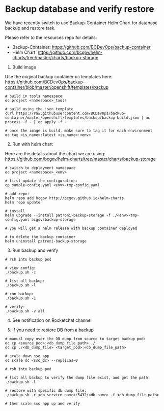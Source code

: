 # Backup database and verify restore

We have recently switch to use Backup-Container Helm Chart for database backup and restore task.

Please refer to the resources repo for details:
- Backup-Container: https://github.com/BCDevOps/backup-container
- Helm Chart: https://github.com/bcgov/helm-charts/tree/master/charts/backup-storage

1. Build image

Use the original backup container oc templates here: https://github.com/BCDevOps/backup-container/blob/master/openshift/templates/backup

```shell
# build in tools namespace
oc project <namespace>_tools

# build using the json template
curl https://raw.githubusercontent.com/BCDevOps/backup-container/master/openshift/templates/backup/backup-build.json | oc process -f - | oc apply -f -

# once the image is build, make sure to tag it for each environment
oc tag <is_name>:latest <is_name>:<env>
```

2. Run with helm chart

Here are the details about the chart we are using: https://github.com/bcgov/helm-charts/tree/master/charts/backup-storage

```shell
# switch to deployment namespace
oc project <namespace>_<env>

# first update the configuration:
cp sample-config.yaml <env>-tmp-config.yaml

# add repo:
helm repo add bcgov http://bcgov.github.io/helm-charts
helm repo update

# install
helm upgrade --install patroni-backup-storage -f ./<env>-tmp-config.yaml bcgov/backup-storage

# you will get a helm release with backup container deployed

# to delete the backup container
helm uninstall patroni-backup-storage
```

3. Run backup and verify

```shell
# rsh into backup pod

# view config:
./backup.sh -c

# list all backup:
./backup.sh -l

# run backup:
./backup.sh -1

# verify:
./backup.sh -v all
```

4. See notification on Rocketchat channel

5. If you need to restore DB from a backup

```shell
# manual copy over the DB dump from source to target backup pod:
oc cp <source_pod>:<db_dump_file_path> ./
oc cp ./<db_dump_file> <target_pod>:<db_dump_file_path>

# scale down sso app
oc scale dc <sso_dc> --replicas=0

# rsh into backup pod

# list all backup to verify the dump file exist, and get the path:
./backup.sh -l

# restore with specific db dump file:
./backup.sh -r <db_service_name>:5432/<db_name> -f <db_dump_file_path>

# then scale sso app up and verify
```
